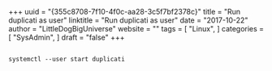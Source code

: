 +++ 
uuid = "{355c8708-7f10-4f0c-aa28-3c5f7bf2378c}" 
title = "Run duplicati as user" 
linktitle = "Run duplicati as user" 
date = "2017-10-22" 
author = "LittleDogBigUniverse"
website = "" 
tags = [ "Linux",  ] 
categories = [ "SysAdmin",  ] 
draft = "false" 
+++ 

```less

systemctl --user start duplicati

``` 
